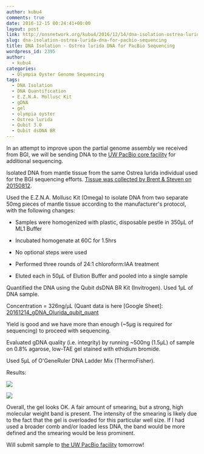 ```yaml
---
author: kubu4
comments: true
date: 2016-12-15 00:24:41+00:00
layout: post
link: http://onsnetwork.org/kubu4/2016/12/14/dna-isolation-ostrea-lurida-dna-for-pacbio-sequencing/
slug: dna-isolation-ostrea-lurida-dna-for-pacbio-sequencing
title: DNA Isolation - Ostrea lurida DNA for PacBio Sequencing
wordpress_id: 2395
author:
  - kubu4
categories:
  - Olympia Oyster Genome Sequencing
tags:
  - DNA Isolation
  - DNA Quantification
  - E.Z.N.A. Mollusc Kit
  - gDNA
  - gel
  - olympia oyster
  - Ostrea lurida
  - Qubit 3.0
  - Qubit dsDNA BR
---
```


In an attempt to improve upon the partial genome assembly we received from BGI, we will be sending DNA to the [UW PacBio core facility](https://pacbio.gs.washington.edu/) for additional sequencing.

Isolated DNA from mantle tissue from the same Ostrea lurida individual used for the BGI sequencing efforts. [Tissue was collected by Brent & Steven on 20150812](http://onsnetwork.org/halfshell/2015/08/12/another-day-another-species/).

Used the E.Z.N.A. Mollusc Kit (Omega) to isolate DNA from two separate 50mg pieces of mantle tissue according to the manufacturer's protocol, with the following changes:




    
  * Samples were homogenized with plastic, disposable pestle in 350μL of ML1 Buffer

    
  * Incubated homogenate at 60C for 1.5hrs

    
  * No optional steps were used

    
  * Performed three rounds of 24:1 chloroform:IAA treatment

    
  * Eluted each in 50μL of Elution Buffer and pooled into a single sample



Quantified the DNA using the Qubit dsDNA BR Kit (Invitrogen). Used 1μL of DNA sample.

Concentration = 326ng/μL (Quant data is here [Google Sheet]: [20161214_gDNA_Olurida_qubit_quant](https://docs.google.com/spreadsheets/d/1KklkRZYSbHOx6CCIG9thUC5p1e4a8w1NUXKlKzwf1NI/edit?usp=sharing)

Yield is good and we have more than enough (~5μg is required for sequencing) to proceed with sequencing.

Evaluated gDNA quality (i.e. integrity) by running ~500ng (1.5μL) of sample on 0.8% agarose, low-TAE gel stained with ethidium bromide.

Used 5μL of O'GeneRuler DNA Ladder Mix (ThermoFisher).

Results:

[![](https://github.com/sr320/LabDocs/blob/9073dc7caf2dcf40e7739fc7ce9d922b28468dc3/protocols/Commercial_Protocols/ThermoFisher_OgeneRuler_DNA_Ladder_Mix_F100439.jpg?raw=true)](https://github.com/sr320/LabDocs/blob/9073dc7caf2dcf40e7739fc7ce9d922b28468dc3/protocols/Commercial_Protocols/ThermoFisher_OgeneRuler_DNA_Ladder_Mix_F100439.jpg?raw=true)



[![](http://eagle.fish.washington.edu/Arabidopsis/20161214_gel_Oly_gDNA.jpg)](http://eagle.fish.washington.edu/Arabidopsis/20161214_gel_Oly_gDNA.jpg)



Overall, the gel looks OK. A fair amount of smearing, but a strong, high molecular weight band is present. The intensity of the smearing is likely due to the fact that the gel is overloaded for this particular well size. If I had used a broader comb and/or loaded less DNA, the band would be more defined and the smearing would be less prominent.

Will submit sample to [the UW PacBio facility](https://pacbio.gs.washington.edu/) tomorrow!
